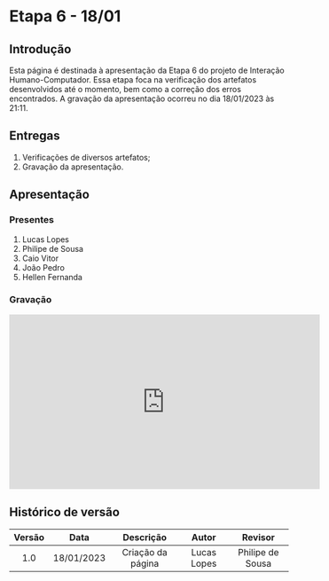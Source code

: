 # Etapa 6 - 18/01

## Introdução
Esta página é destinada à apresentação da Etapa 6 do projeto de Interação Humano-Computador. Essa etapa foca na verificação dos artefatos desenvolvidos até o momento, bem como a correção dos erros encontrados. A gravação da apresentação ocorreu no dia 18/01/2023 às 21:11.

## Entregas
<ol>
    <li>Verificações de diversos artefatos;</li>
    <li>Gravação da apresentação.</li>
</ol>

## Apresentação

### Presentes
<ol>
    <li>Lucas Lopes</li>
    <li>Philipe de Sousa</li>
    <li>Caio Vitor</li>
    <li>João Pedro</li>
    <li>Hellen Fernanda</li>
</ol>

### Gravação
<iframe width="560" height="315" src="https://www.youtube.com/embed/341N0gKzuAE?start=9" title="YouTube video player" frameborder="0" allow="accelerometer; autoplay; clipboard-write; encrypted-media; gyroscope; picture-in-picture; web-share" allowfullscreen></iframe>

## Histórico de versão
| Versão | Data | Descrição | Autor | Revisor |
| :----: | :--: | :-------: | :---: | :-----: |
| 1.0 | 18/01/2023 | Criação da página | Lucas Lopes | Philipe de Sousa |
